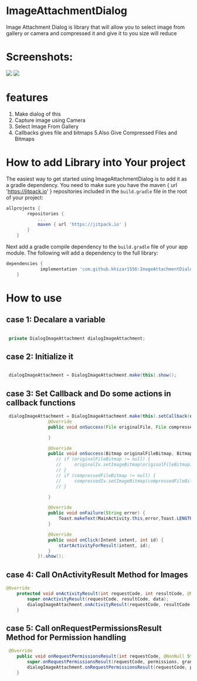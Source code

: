 # ImageAttachmentDialog
Image Attachment Dialog is library that will allow you to select image from gallery or camera and compressed it and give it to you size will reduce

# Screenshots:
<!---ImageAttachmentDialog--->
![](https://raw.githubusercontent.com/khizar1556/ImageAttachmentDialog/master/screenshots/s1.png)
![](https://raw.githubusercontent.com/khizar1556/ImageAttachmentDialog/master/screenshots/s2.png)

# features
1. Make dialog of this
2. Capture image using Camera
3. Select Image From Gallery
4. Callbacks gives file and bitmaps
5.Also Give Compressed Files and Bitmaps

# How to add Library into Your project
<!---ImageAttachmentDialog--->
The easiest way to get started using ImageAttachmentDialog is to add it as a gradle
dependency. You need to make sure you have the maven { url 'https://jitpack.io' } repositories
included in the `build.gradle` file in the root of your project:

<!---ImageAttachmentDialog--->
```gradle
allprojects {
		repositories {
			...
			maven { url 'https://jitpack.io' }
		}
	}
```
<!---ImageAttachmentDialog---><!---MK video playerImageAttachmentDialog--->
Next add a gradle compile dependency to the `build.gradle` file of your app
module. The following will add a dependency to the full library:
<!---ImageAttachmentDialogr--->
```gradle
dependencies {
	         implementation 'com.github.khizar1556:ImageAttachmentDialog:-SNAPSHOT'
	}
```

# How to use 
## case 1: Decalare a variable
``` java

 private DialogImageAttachment dialogImageAttachment;
```
## case 2: Initialize it
``` java

 dialogImageAttachment = DialogImageAttachment.make(this).show();
```
## case 3: Set Callback and Do some actions in callback functions
``` java
 dialogImageAttachment = DialogImageAttachment.make(this).setCallback(new ImageAttachentCallback() {
                @Override
                public void onSuccess(File originalFile, File compressedFile) {

                }

                @Override
                public void onSuccess(Bitmap originalFileBitmap, Bitmap compressedFileBitmap) {
                   // if (originalFileBitmap != null) {
                   //     originalIv.setImageBitmap(originalFileBitmap);
                   // }
                   // if (compressedFileBitmap != null) {
                   //     compressedIv.setImageBitmap(compressedFileBitmap);
                   // }

                }

                @Override
                public void onFailure(String error) {
                    Toast.makeText(MainActivity.this,error,Toast.LENGTH_SHORT).show();
                }

                @Override
                public void onClick(Intent intent, int id) {
                    startActivityForResult(intent, id);
                }
            }).show();
```
## case 4: Call OnActivityResult Method for Images

``` java
@Override
    protected void onActivityResult(int requestCode, int resultCode, @Nullable Intent data) {
        super.onActivityResult(requestCode, resultCode, data);
        dialogImageAttachment.onActivityResult(requestCode, resultCode, data);
    }
```

## case 5: Call onRequestPermissionsResult Method for Permission handling

``` java
 @Override
    public void onRequestPermissionsResult(int requestCode, @NonNull String[] permissions, @NonNull int[] grantResults) {
        super.onRequestPermissionsResult(requestCode, permissions, grantResults);
        dialogImageAttachment.onRequestPermissionsResult(requestCode, permissions, grantResults);
    }
```
